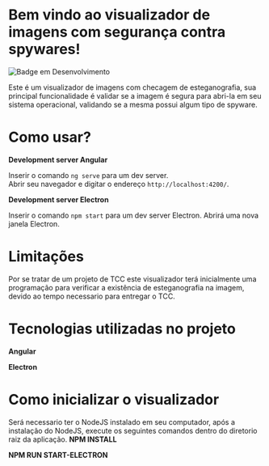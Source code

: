 # Bem vindo ao visualizador de imagens com segurança contra spywares!
![Badge em Desenvolvimento](http://img.shields.io/static/v1?label=STATUS&message=EM%20DESENVOLVIMENTO&color=GREEN&style=for-the-badge) 

Este é um visualizador de imagens com checagem de esteganografia, sua principal funcionalidade é validar se a imagem é segura para abri-la em seu sistema operacional, validando se a mesma possui algum tipo de spyware.
# Como usar?
**Development server Angular**

  Inserir o comando  `ng serve` para um dev server.  
  Abrir seu navegador e digitar o endereço `http://localhost:4200/`.
  
**Development server Electron**

  Inserir o comando  `npm start` para um dev server Electron. 
  Abrirá uma nova janela Electron.
# Limitações
Por se tratar de um projeto de TCC este visualizador terá inicialmente uma programação para verificar a existência de esteganografia na imagem, devido ao tempo necessario para entregar o TCC. 
# Tecnologias utilizadas no projeto
  **Angular**
  
  **Electron**

  
  # Como inicializar o visualizador
  Será necessario ter o NodeJS instalado em seu computador, após a instalação do NodeJS, execute os seguintes comandos dentro do diretorio raiz da aplicação.
  **NPM INSTALL**
  
  **NPM RUN START-ELECTRON**
